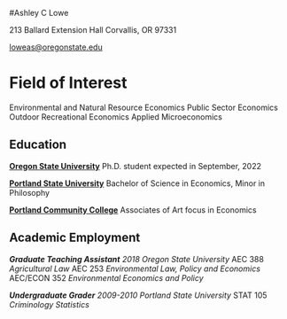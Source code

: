 #Ashley C Lowe

213 Ballard Extension Hall
Corvallis, OR 97331

loweas@oregonstate.edu


# Field of Interest
Environmental and Natural Resource Economics
Public Sector Economics
Outdoor Recreational Economics
Applied Microeconomics


## Education
**[Oregon State University][]** Ph.D. student expected in September, 2022

**[Portland State University][]** Bachelor of Science in Economics, Minor in Philosophy

**[Portland Community College][]** Associates of Art focus in Economics

## Academic Employment
**_Graduate Teaching Assistant_**
*2018 Oregon State University*
AEC 388 *Agricultural Law*
AEC 253 *Environmental Law, Policy and Economics*
AEC/ECON 352 *Environmental Economics and Policy*

**_Undergraduate Grader_**
*2009-2010 Portland State University*
STAT 105  *Criminology Statistics*






[Oregon State University]: https://appliedecon.oregonstate.edu
[Portland State University]: https://appliedecon.oregonstate.edu
[Portland Community College]: https://www.pcc.edu
